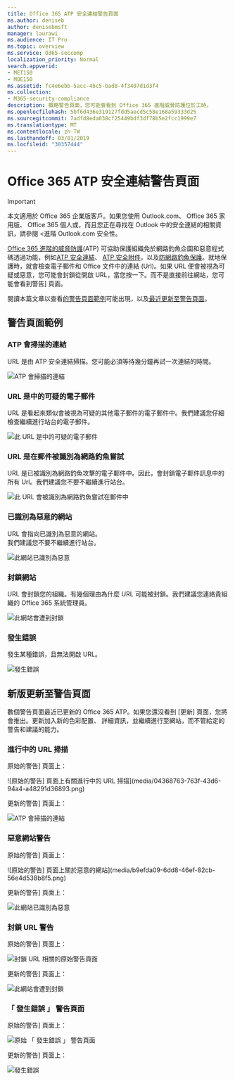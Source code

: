 ```yaml
---
title: Office 365 ATP 安全連結警告頁面
ms.author: deniseb
author: denisebmsft
manager: laurawi
ms.audience: IT Pro
ms.topic: overview
ms.service: O365-seccomp
localization_priority: Normal
search.appverid:
- MET150
- MOE150
ms.assetid: fc4e6ebb-5acc-4bc5-bad8-4f3407d1d3f4
ms.collection:
- M365-security-compliance
description: 概略警告頁面，您可能會看到 Office 365 進階威脅防護位於工時。
ms.openlocfilehash: 5bf6d436e319127fdd5aecd5c58e168a59333d25
ms.sourcegitcommit: 7adfd8eda038cf25449bdf3df78b5e2fcc1999e7
ms.translationtype: MT
ms.contentlocale: zh-TW
ms.lasthandoff: 03/01/2019
ms.locfileid: "30357444"
---
```

# <a name="office-365-atp-safe-links-warning-pages"></a>Office 365 ATP 安全連結警告頁面

> [!IMPORTANT]
> 本文適用於 Office 365 企業版客戶。如果您使用 Outlook.com、 Office 365 家用版、 Office 365 個人或，而且您正在尋找在 Outlook 中的安全連結的相關資訊，請參閱 <<c0>進階 Outlook.com 安全性。

[Office 365 進階的威脅防護](office-365-atp.md)(ATP) 可協助保護組織免於網路釣魚企圖和惡意程式碼透過功能，例如[ATP 安全連結](atp-safe-links.md)、 [ATP 安全附件](atp-safe-attachments.md)，以及[防網路釣魚保護](anti-phishing-protection.md)。就地保護時，就會檢查電子郵件和 Office 文件中的連結 (Url)。如果 URL 便會被視為可疑或惡意，您可能會封鎖從開啟 URL，當您按一下。而不是直接前往網站，您可能會看到警告] 頁面。 
  
閱讀本篇文章以查看[的警告頁面範例](atp-safe-links-warning-pages.md#examples)可能出現，以及[最近更新至警告頁面](atp-safe-links-warning-pages.md#updates)。
  
## <a name="examples-of-warning-pages"></a>警告頁面範例

### <a name="atp-is-scanning-the-link"></a>ATP 會掃描的連結

URL 是由 ATP 安全連結掃描。您可能必須等待幾分鐘再試一次連結的時間。

![ATP 會掃描的連結](media/ee8dd5ed-6b91-4248-b054-12b719e8d0ed.png)

### <a name="a-url-is-in-a-suspicious-email-message"></a>URL 是中的可疑的電子郵件

URL 是看起來類似會被視為可疑的其他電子郵件的電子郵件中。我們建議您仔細檢查繼續進行站台的電子郵件。

![此 URL 是中的可疑的電子郵件](media/33f57923-23e3-4b0f-838b-6ad589ba897b.png)

### <a name="a-url-is-in-a-message-identified-as-a-phishing-attempt"></a>URL 是在郵件被識別為網路釣魚嘗試

URL 是已被識別為網路釣魚攻擊的電子郵件中。因此，會封鎖電子郵件訊息中的所有 Url。我們建議您不要不繼續進行站台。

![此 URL 會被識別為網路釣魚嘗試在郵件中](media/6e544a28-0604-4821-aba6-d5a57bb917e5.png)

### <a name="a-site-has-been-identified-as-malicious"></a>已識別為惡意的網站

URL 會指向已識別為惡意的網站。  <br/> 我們建議您不要不繼續進行站台。

![此網站已識別為惡意](media/058883c8-23f0-4672-9c1c-66b084796177.png)

### <a name="a-site-is-blocked"></a>封鎖網站

URL 會封鎖您的組織。有幾個理由為什麼 URL 可能被封鎖。我們建議您連絡貴組織的 Office 365 系統管理員。

![此網站會遭到封鎖](media/6b4bda2d-a1e6-419e-8b10-588e83c3af3f.png)

### <a name="an-error-has-occurred"></a>發生錯誤

發生某種錯誤，且無法開啟 URL。

![發生錯誤](media/2f7465a4-1cf4-4c1c-b7d4-3c07e4b795b4.png)

## <a name="recent-updates-to-warning-pages"></a>新版更新至警告頁面

數個警告頁面最近已更新的 Office 365 ATP。如果您還沒看到 [更新] 頁面，您將會推出。更新加入新的色彩配置、 詳細資訊，並繼續進行至網站，而不管給定的警告和建議的能力。

### <a name="url-scan-in-progress"></a>進行中的 URL 掃描

原始的警告] 頁面上：

![原始的警告] 頁面上有關進行中的 URL 掃描](media/04368763-763f-43d6-94a4-a48291d36893.png)

更新的警告] 頁面上：

![ATP 會掃描的連結](media/ee8dd5ed-6b91-4248-b054-12b719e8d0ed.png)

### <a name="malicious-site-warning"></a>惡意網站警告

原始的警告] 頁面上：

![原始的警告] 頁面上關於惡意的網站](media/b9efda09-6dd8-46ef-82cb-56e4d538b8f5.png)

更新的警告] 頁面上：

![此網站已識別為惡意](media/058883c8-23f0-4672-9c1c-66b084796177.png)

### <a name="blocked-url-warning"></a>封鎖 URL 警告

原始的警告] 頁面上：

![封鎖 URL 相關的原始警告頁面](media/3d6ba028-30bf-45fc-958e-d3aad3defc83.png)

更新的警告] 頁面上：

![此網站會遭到封鎖](media/6b4bda2d-a1e6-419e-8b10-588e83c3af3f.png)

### <a name="error-occurred-warning-page"></a>「 發生錯誤 」 警告頁面

原始的警告] 頁面上：

![原始 「 發生錯誤 」 警告頁面](media/9aaa4383-2f23-48be-bdaa-8efbcb2acc70.png)

更新的警告] 頁面上：

![發生錯誤](media/2f7465a4-1cf4-4c1c-b7d4-3c07e4b795b4.png)
   

